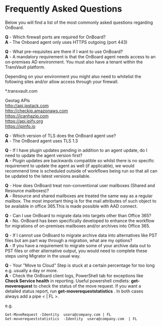 # Frequently Asked Questions

Below you will find a list of the most commonly asked questions regarding OnBoard.

**Q** - Which firewall ports are required for OnBoard?  
**A** - The Onboard agent only uses HTTPS outgoing (port 443)

**Q** - What pre-requisites are there if I want to use OnBoard?  
**A** - A mandatory requirement is that the OnBoard agent needs access to an on-premises AD environment.  You must also have a tenant within the TransVault platform.

Depending on your environment you might also need to whitelist the following sites and/or allow access through your firewall.  

*.transvault.com  

Geotag APIs  
http://api.ipstack.com  
http://checkip.amazonaws.com  
https://icanhazip.com  
https://api.ipify.org  
https://ipinfo.io  

**Q** - Which version of TLS does the OnBoard agent use?  
**A** - The OnBoard agent uses TLS 1.3

**Q** - If I have plugin updates pending in addition to an agent update, do I need to update the agent version first?  
**A** - Plugin updates are backwards compatible so whilst there is no specific requirement to update the agent as well (if applicable), we would recommend time is scheduled outside of workflows being run so that all can be updated to the latest versions available.

**Q** - How does OnBoard treat non-conventional user mailboxes (Shared and Resource mailboxes)?  
**A** - Resource and shared mailboxes are treated the same way as a regular mailbox. The most important thing is for the mail attributes of such object to be available in office 365.This is made possible with AAD connect.

**Q** - Can I use OnBoard to migrate data into targets other than Office 365?  
**A** - No.  OnBoard has been specifically developed to enhance the workflow for migrations of on-premises mailboxes and/or archives into Office 365.

**Q** - If I cannot use OnBoard to migrate archive data into alternatives like PST files but am part way through a migration, what are my options?  
**A** - If you have a requirement to migrate some of your archive data out to PST files or other alternative output, you would need to complete these steps using Migrator in the usual way.

**Q** - Your "Move to Cloud" Step is stuck at a certain percentage for too long e.g. usually a day or more.  
**A** - Check the OnBoard client logs, PowerShell tab for exceptions like **Check Service health** in reporting.
Useful powershell cmdlets: **get-moverequest** to check the status of the move request. If you want a detailed status report,
run **get-moverequeststatistics**
. In both cases always add a pipe < | FL >.

e.g.
```
Get-MoveRequest -Identity  usera@company.com | FL
Get-moverequeststatistics  -Identity  usera@company.com  | FL
```

